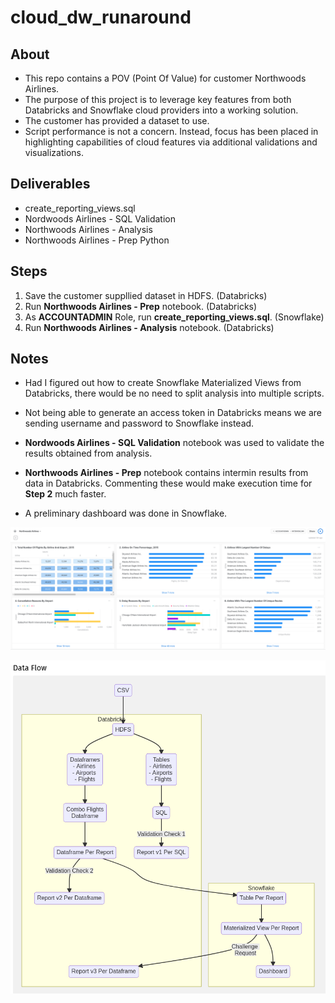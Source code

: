# cloud_dw_runaround

## About

- This repo contains a POV (Point Of Value) for customer Northwoods Airlines.  
- The purpose of this project is to leverage key features from both Databricks and Snowflake cloud providers into a working solution.  
- The customer has provided a dataset to use.  
- Script performance is not a concern.  Instead, focus has been placed in highlighting capabilities of cloud features via additional validations and visualizations.

## Deliverables

- create_reporting_views.sql
- Nordwoods Airlines - SQL Validation
- Northwoods Airlines - Analysis
- Northwoods Airlines - Prep Python

## Steps

1. Save the customer suppllied dataset in HDFS. (Databricks)
2. Run **Northwoods Airlines - Prep** notebook. (Databricks)
3. As **ACCOUNTADMIN** Role, run **create_reporting_views.sql**. (Snowflake)
4. Run **Northwoods Airlines - Analysis** notebook. (Databricks)

## Notes

- Had I figured out how to create Snowflake Materialized Views from Databricks, there would be no need to split analysis into multiple scripts.

- Not being able to generate an access token in Databricks means we are sending username and password to Snowflake instead.

- **Nordwoods Airlines - SQL Validation** notebook was used to validate the results obtained from analysis.

- **Northwoods Airlines - Prep** notebook contains intermin results from data in Databricks.  Commenting these would make execution time for **Step 2** much faster.

- A preliminary dashboard was done in Snowflake.

![Snowflake Dashboard](snowflake_dashboard.png)

![DataFlow](data_flow.png)

